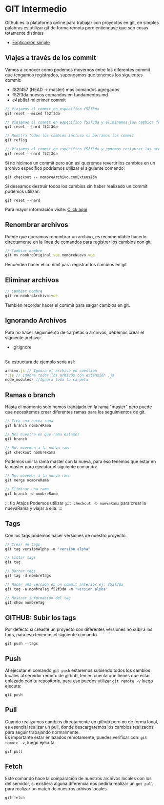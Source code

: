 # GIT Intermedio
Github es la plataforma online para trabajar con proyectos en git, en simples palabras es utilizar git de forma remota pero entiendase que son cosas totamente distintas

- [Explicación simple](https://pixelpioneers.co/blog/2017/git-basics-explained-by-designing-a-new-car)


## Viajes a través de los commit
Vamos a conocer como podemos movernos entre los diferentes commit que tengamos registrados, supongamos que tenemos los siguientes commit:

* f82f457 (HEAD -> master) mas comandos agregados
* f52f3da nuevos comandos en fundamentos.md
* e4ab8af mi primer commit

``` js
// Viajamos al commit en específico f52f3da
git reset --mixed f52f3da
```

``` js
// Viajamos al commit en específico f52f3da y eliminamos los cambios futuros
git reset --hard f52f3da
```

``` js
// Muestra todos los cambios incluso si borramos los commit
git reflog
```

``` js
// Viajamos al commit en específico f52f3da y podemos restaurar los archivos
git reset --hard f52f3da
```

Si no hicimos un commit pero aún así queremos revertir los cambios en un archivo específico podríamos utilizar el siguiente comando:

```
git checkout -- nombreArchivo.conExtensión
```

Si deseamos destruir todos los cambios sin haber realizado un commit podemos utilizar:

```
git reset --hard
```

Para mayor información visite: [Click aquí](https://git-scm.com/book/es/v2/Herramientas-de-Git-Reiniciar-Desmitificado)


## Renombrar archivos
Puede que queramos renombrar un archivo, es recomendable hacerlo directamente en la línea de comandos para registrar los cambios con git.

``` js
// Cambiar nombre
git mv nombreOriginal.vue nombreNuevo.vue
```
Recuerden hacer el commit para registrar los cambios en git.

## Eliminar archivos
``` js
// Cambiar nombre
git rm nombreArchivo.vue
```
También recordar hacer el commit para salgar cambios en git.

## Ignorando Archivos
Para no hacer seguimiento de carpetas o archivos, debemos crear el siguiente archivo:
* .gitignore
<br>
Su estructura de ejemplo sería así:

```js
arhivo.js // Ignora el archivo en cuestion
*.js // Ignora todos los arhivos con extensión .js
node_modules/ //Ignora toda la carpeta
```

## Ramas o branch
Hasta el momento solo hemos trabajado en la rama "master" pero puede que necesitemos crear diferentes ramas para los seguimientos de git.

```js
// Crea una nueva rama
git branch nombreRama
```

```js
// Nos muestra en que rama estamos
git branch
```

```js
// Nos movemos a la nueva rama
git checkout nombreRama
```

Podemos unir la rama master con la nueva, para eso tenemos que estar en la master para ejecutar el siguiente comando:

```js
// Nos movemos a la nueva rama
git merge nombreRama
```

```js
// Eliminar una rama
git branch -d nombreRama
```

::: tip Atajos
Podemos utilizar `git checkout -b nuevaRama` para crear la nuevaRama y viajar a ella.
:::

## Tags
Con los tags podemos hacer versiones de nuestro proyecto.

```js
// Crear un tags
git tag versionAlpha -m "versión alpha"
```

```js
// Listar tags
git tag
```

```js
// Borrar tags
git tag -d nombreTags
```

```js
// Hacer una versión en un commit anterior ej: f52f3da
git tag -a nombreTag f52f3da -m "version alpha"
```

```js
// Mostrar información del tag
git show nombreTag
```

## GITHUB: Subir los tags
Por defecto si creaste un proyecto con diferentes versiones no subirá los tags, para eso tenemos el siguiente comando.

```
git push --tags
```

## Push
Al ejecutar el comando `git push` estaremos subiendo todos los cambios locales al servidor remoto de github, ten en cuenta que tienes que estar enlazado con tu repositorio, para eso puedes utilizar `git remote -v` luego ejecuta:

```
git push
```

## Pull
Cuando realizamos cambios directamente en github pero no de forma local, es esencial realizar un pull, donde descargaremos los cambios realizados para seguir trabajando normalmente. <br>
Es importante estar enlazados remotamente, puedes verificar con: `git remote -v`, luego ejecuta:

```
git pull
```

## Fetch
Este comando hace la comparación de nuestros archivos locales con los del servidor, si existiera alguna diferencia nos pediría realizar un `get pull` para realizar un match de nuestros arhivos locales.

```
git fetch
```